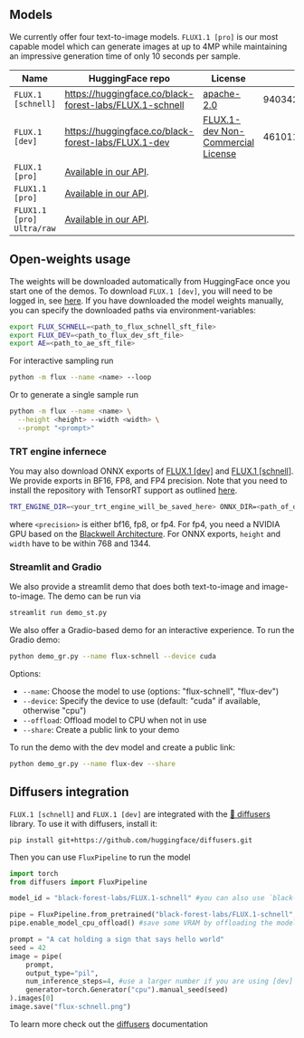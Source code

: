 ## Models

We currently offer four text-to-image models. `FLUX1.1 [pro]` is our most capable model which can generate images at up to 4MP while maintaining an impressive generation time of only 10 seconds per sample.

| Name                      | HuggingFace repo                                        | License                                                               | sha256sum                                                        |
| ------------------------- | ------------------------------------------------------- | --------------------------------------------------------------------- | ---------------------------------------------------------------- |
| `FLUX.1 [schnell]`        | https://huggingface.co/black-forest-labs/FLUX.1-schnell | [apache-2.0](model_licenses/LICENSE-FLUX1-schnell)                    | 9403429e0052277ac2a87ad800adece5481eecefd9ed334e1f348723621d2a0a |
| `FLUX.1 [dev]`            | https://huggingface.co/black-forest-labs/FLUX.1-dev     | [FLUX.1-dev Non-Commercial License](model_licenses/LICENSE-FLUX1-dev) | 4610115bb0c89560703c892c59ac2742fa821e60ef5871b33493ba544683abd7 |
| `FLUX.1 [pro]`            | [Available in our API](https://docs.bfl.ml/).           |
| `FLUX1.1 [pro]`           | [Available in our API](https://docs.bfl.ml/).           |
| `FLUX1.1 [pro] Ultra/raw` | [Available in our API](https://docs.bfl.ml/).           |

## Open-weights usage

The weights will be downloaded automatically from HuggingFace once you start one of the demos. To download `FLUX.1 [dev]`, you will need to be logged in, see [here](https://huggingface.co/docs/huggingface_hub/guides/cli#huggingface-cli-login).
If you have downloaded the model weights manually, you can specify the downloaded paths via environment-variables:

```bash
export FLUX_SCHNELL=<path_to_flux_schnell_sft_file>
export FLUX_DEV=<path_to_flux_dev_sft_file>
export AE=<path_to_ae_sft_file>
```

For interactive sampling run

```bash
python -m flux --name <name> --loop
```

Or to generate a single sample run

```bash
python -m flux --name <name> \
  --height <height> --width <width> \
  --prompt "<prompt>"
```

### TRT engine infernece

You may also download ONNX exports of [FLUX.1 \[dev\]](https://huggingface.co/black-forest-labs/FLUX.1-dev-onnx) and [FLUX.1 \[schnell\]](https://huggingface.co/black-forest-labs/FLUX.1-schnell-onnx). We provide exports in BF16, FP8, and FP4 precision. Note that you need to install the repository with TensorRT support as outlined [here](../README.md).

```bash
TRT_ENGINE_DIR=<your_trt_engine_will_be_saved_here> ONNX_DIR=<path_of_downloaded_onnx_export> python src/flux/cli.py --prompt "<prompt>" --trt --static_shape=False --name=<name> --trt_transformer_precision <precision> --width 1344
```
where `<precision>` is either bf16, fp8, or fp4. For fp4, you need a NVIDIA GPU based on the [Blackwell Architecture](https://www.nvidia.com/en-us/data-center/technologies/blackwell-architecture/). For ONNX exports, `height` and `width` have to be within 768 and 1344.

### Streamlit and Gradio

We also provide a streamlit demo that does both text-to-image and image-to-image. The demo can be run via

```bash
streamlit run demo_st.py
```

We also offer a Gradio-based demo for an interactive experience. To run the Gradio demo:

```bash
python demo_gr.py --name flux-schnell --device cuda
```

Options:

- `--name`: Choose the model to use (options: "flux-schnell", "flux-dev")
- `--device`: Specify the device to use (default: "cuda" if available, otherwise "cpu")
- `--offload`: Offload model to CPU when not in use
- `--share`: Create a public link to your demo

To run the demo with the dev model and create a public link:

```bash
python demo_gr.py --name flux-dev --share
```

## Diffusers integration

`FLUX.1 [schnell]` and `FLUX.1 [dev]` are integrated with the [🧨 diffusers](https://github.com/huggingface/diffusers) library. To use it with diffusers, install it:

```shell
pip install git+https://github.com/huggingface/diffusers.git
```

Then you can use `FluxPipeline` to run the model

```python
import torch
from diffusers import FluxPipeline

model_id = "black-forest-labs/FLUX.1-schnell" #you can also use `black-forest-labs/FLUX.1-dev`

pipe = FluxPipeline.from_pretrained("black-forest-labs/FLUX.1-schnell", torch_dtype=torch.bfloat16)
pipe.enable_model_cpu_offload() #save some VRAM by offloading the model to CPU. Remove this if you have enough GPU power

prompt = "A cat holding a sign that says hello world"
seed = 42
image = pipe(
    prompt,
    output_type="pil",
    num_inference_steps=4, #use a larger number if you are using [dev]
    generator=torch.Generator("cpu").manual_seed(seed)
).images[0]
image.save("flux-schnell.png")
```

To learn more check out the [diffusers](https://huggingface.co/docs/diffusers/main/en/api/pipelines/flux) documentation
